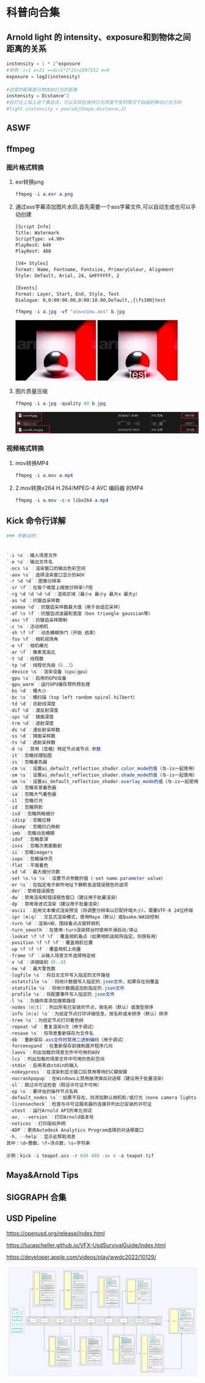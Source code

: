 # 科普向合集

## Arnold light 的 intensity、exposure和到物体之间距离的关系

```python
instensity = 1 * 2^exposure
#举例：i=1 e=21 ==》i=1*2^21=2097152 e=0
exposure = log2(instensity)

#这里的距离是只物体到灯光的距离
instensity = Distance^2
#在灯光上加上这个表达式，可以实现在保持灯光亮度不变的情况下自由的移动灯光方向
#light.instensity = pow(objShape.distance,2)
```

## ASWF

## ffmpeg

### 图片格式转换

1. exr转换png

   ```powershell
   ffmpeg -i a.exr a.png
   ```

2. 通过ass字幕添加图片水印,首先需要一个ass字幕文件,可以自动生成也可以手动创建

   ```assembly
   [Script Info]
   Title: Watermark
   ScriptType: v4.00+
   PlayResX: 640
   PlayResY: 480
   
   [V4+ Styles]
   Format: Name, Fontname, Fontsize, PrimaryColour, Alignment
   Style: Default, Arial, 24, &HFFFFFF, 2
   
   [Events]
   Format: Layer, Start, End, Style, Text
   Dialogue: 0,0:00:00.00,0:00:10.00,Default,,{\fs100}test
   ```

   ```powershell
   ffmpeg -i a.jpg -vf "ass=zimu.ass" b.jpg
   ```

   <img src="./assets/image-2024-4-17_20-43-9.png" alt="未添加字幕" style="zoom:33%;" />

   <img src="./assets/image-2024-4-17_20-43-20.png" alt="添加自定义字幕" style="zoom:33%;" />

3. 图片质量压缩

   ```powershell
   ffmpeg -i a.jpg -quality 80 b.jpg
   ```

   ![压缩过的图片](./assets/image-2024-4-20_13-33-36.png)

### 视频格式转换

1. mov转换MP4

   ```powershell
   ffmpeg -i a.mov a.mp4
   ```

2. 2.mov转换x264 H.264/MPEG-4 AVC 编码器 的MP4

   ```powershell
   ffmpeg -i a.mov -c:v libx264 a.mp4
   ```

   

## Kick 命令行详解

```powershell
### 参数说明：


`-i %s`：输入场景文件
`-o %s`：输出文件名
`-ocs %s`：渲染窗口的输出色彩空间
`-aov %s`：选择渲染窗口显示的AOV
`-r %d %d`：图像分辨率
`-sr %f`：在每个维度上缩放分辨率%f倍
`-rg %d %d %d %d`：渲染区域（最小x 最小y 最大x 最大y）
`-as %d`：抗锯齿采样数
`-asmax %d`：抗锯齿采样数最大值（用于自适应采样）
`-af %s %f`：抗锯齿滤波器和宽度（box triangle gaussian等）
`-asc %f`：抗锯齿采样限制
`-c %s`：活动相机
`-sh %f %f`：动态模糊快门（开始 结束）
`-fov %f`：相机视场角
`-e %f`：相机曝光
`-ar %f`：像素宽高比
`-t %d`：线程数
`-tp %d`：线程优先级（0..3）
`-device %s`：渲染设备（cpu|gpu）
`-gpu %s`：启用的GPU设备
`-gpu_warm`：运行GPU缓存预热预处理
`-bs %d`：桶大小
`-bc %s`：桶扫描（top left random spiral hilbert）
`-td %d`：总射线深度
`-dif %d`：漫反射深度
`-spc %d`：镜面深度
`-trm %d`：透射深度
`-ds %d`：漫反射采样数
`-ss %d`：镜面采样数
`-ts %d`：透射采样数
`-d %s`：禁用（忽略）特定节点或节点.参数
`-it`：忽略纹理贴图
`-is`：忽略着色器
`-cm %s`：设置ai_default_reflection_shader.color_mode的值（与-is一起使用）
`-sm %s`：设置ai_default_reflection_shader.shade_mode的值（与-is一起使用）
`-om %s`：设置ai_default_reflection_shader.overlay_mode的值（与-is一起使用）
`-ib`：忽略背景着色器
`-ia`：忽略大气着色器
`-il`：忽略灯光
`-id`：忽略阴影
`-isd`：忽略网格细分
`-idisp`：忽略位移
`-ibump`：忽略凹凸映射
`-imb`：忽略动态模糊
`-idof`：忽略景深
`-isss`：忽略次表面散射
`-ii`：忽略imagers
`-iops`：忽略操作员
`-flat`：平面着色
`-sd %d`：最大细分次数
`-set %s.%s %s`：设置节点参数的值（-set name.parameter value）
`-er %s`：在指定电子邮件地址下静默发送错误报告的选项
`-der`：禁用错误报告
`-dw`：禁用渲染和错误报告窗口（建议用于批量渲染）
`-dp`：禁用渐进式渲染（建议用于批量渲染）
`-ascii`：启用文本模式渲染预览（将调整分辨率以匹配终端大小）。需要UTF-8 24位终端
`-ipr [m|q]`：交互式渲染模式，使用Maya（默认）或Quake/WASD控制
`-turn %d`：渲染n帧，围绕看点点旋转相机
`-turn_smooth`：在使用-turn渲染转台时使用平滑启动/停止
`-lookat %f %f %f`：覆盖相机看点（如果相机由矩阵指定，则很有用）
`-position %f %f %f`：覆盖相机位置
`-up %f %f %f`：覆盖相机上向量
`-frame %f`：从输入场景文件选择特定帧
`-v %d`：详细级别（0..6）
`-nw %d`：最大警告数
`-logfile %s`：将日志文件写入指定的文件路径
`-ostatsfile %s`：将统计数据写入指定的.json文件，如果存在则覆盖
`-statsfile %s`：将统计数据追加到指定的.json文件
`-profile %s`：将配置事件写入指定的.json文件
`-l %s`：为插件库添加搜索路径
`-nodes [n|t]`：列出所有已安装的节点，按名称（默认）或类型排序
`-info [n|u] %s`：为给定节点打印详细信息，按名称或未排序（默认）排序
`-tree %s`：为给定节点打印着色树
`-repeat %d`：重复渲染n次（用于调试）
`-resave %s`：将场景重新保存为文件名
`-db`：重新保存.ass文件时禁用二进制编码（用于调试）
`-forceexpand`：在重新保存前强制展开程序几何
`-laovs`：列出加载的场景文件中可用的AOV
`-lcs`：列出加载的场景文件中可用的色彩空间
`-stdin`：启用来自stdin的输入
`-nokeypress`：在渲染到显示窗口后禁用等待ESC键按键
`-nocrashpopup`：在Windows上禁用崩溃弹出对话框（建议用于批量渲染）
`-sl`：跳过许可证检查（假设许可证不可用）
`-op %s`：要评估的操作节点名称
`-default_nodes %s`：如果不存在，则添加默认相机和/或灯光（none camera lights all）
`-licensecheck`：检查与许可证服务器的连接并列出已安装的许可证
`-utest`：运行Arnold API的单元测试
`-av, --version`：打印Arnold版本号
`-notices`：打印版权声明
`-ADP`：更改Autodesk Analytics Program选择的对话框窗口
`-h, --help`：显示此帮助消息
其中：%d=整数，%f=浮点数，%s=字符串

示例：kick -i teapot.ass -r 640 480 -as 4 -o teapot.tif
```

## Maya&Arnold Tips

## SIGGRAPH 合集

## USD Pipeline

https://openusd.org/release/index.html

https://lucascheller.github.io/VFX-UsdSurvivalGuide/index.html

https://developer.apple.com/videos/play/wwdc2022/10129/

![image-2024-1-17_15-29-57](./assets/image-2024-1-17_15-29-57.png)
